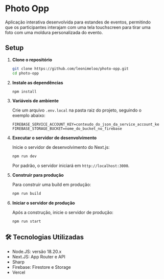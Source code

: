 # Photo Opp

Aplicação interativa desenvolvida para estandes de eventos, permitindo que os participantes interajam com uma tela touchscreen para tirar uma foto com uma moldura personalizada do evento.

## Setup

1. **Clone o repositório**
   ```bash
   git clone https://github.com/leonimeloo/photo-opp.git
   cd photo-opp
   ```
2. **Instale as dependências**
   ```bash
   npm install
   ```
3. **Variáveis de ambiente**

   Crie um arquivo `.env.local` na pasta raiz do projeto, seguindo o exemplo abaixo:
   ```env
   FIREBASE_SERVICE_ACCOUNT_KEY=conteudo_do_json_da_service_account_key
   FIREBASE_STORAGE_BUCKET=nome_do_bucket_no_firebase
   ```

4. **Executar o servidor de desenvolvimento**

   Inicie o servidor de desenvolvimento do Next.js:
   ```bash
   npm run dev
   ```
   Por padrão, o servidor iniciará em `http://localhost:3000`.

5. **Construir para produção**

   Para construir uma build em produção:
   ```bash
   npm run build
   ```

6. **Iniciar o servidor de produção**

   Após a construção, inicie o servidor de produção:
   ```bash
   npm run start
   ```

## 🛠 Tecnologias Utilizadas

- Node.JS: versão 18.20.x
- Next.JS: App Router e API
- Sharp
- Firebase: Firestore e Storage
- Vercel